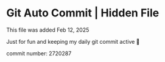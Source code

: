 # Git Auto Commit | Hidden File

This file was added Feb 12, 2025

Just for fun and keeping my daily git commit active 🤪

commit number: 2720287
